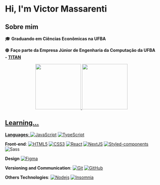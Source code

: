 # Hi, I'm Victor Massarenti

## Sobre mim

:mortar_board: <strong>Graduando em Ciências Econômicas na UFBA</strong>

:orange_circle:	 **Faço parte da Empresa Júnior de Engenharia da Computação da UFBA - [TITAN](https://titanci.com.br/)**

<div align="center">
  <a href="https://github.com/VictorMassarenti">
  <img height="150em" src="https://github-readme-stats.vercel.app/api?username=VictorMassarenti&show_icons=true&theme=dracula&include_all_commits=true&count_private=true"/>
  <img height="150em" src="https://github-readme-stats.vercel.app/api/top-langs/?username=VictorMassarenti&layout=compact&langs_count=7&theme=dracula"/>
</div>

## Learning...

**Languages**: 
[![JavaScript](https://img.shields.io/badge/-JavaScript-black?style=flat-square&logo=javascript&link=https://github.com/victormassarenti/)](https://github.com/victormassarenti/)
[![TypeScript](https://img.shields.io/badge/-TypeScript-59C0EA?style=flat-square&logo=typescript&link=https://github.com/victormassarenti/)](https://github.com/victormassarenti/)
  

**Front-end**: 
[![HTML5](https://img.shields.io/badge/-HTML5-E34F26?style=flat-square&logo=html5&logoColor=white&link=https://github.com/victormassarenti/)](https://github.com/victormassarenti/)
[![CSS3](https://img.shields.io/badge/-CSS3-1572B6?style=flat-square&logo=css3&link=https://github.com/victormassarenti/)](https://github.com/victormassarenti/)
[![React](https://img.shields.io/badge/-React-black?style=flat-square&logo=react&link=https://github.com/victormassarenti/)](https://github.com/victormassarenti/)
[![NextJS](https://img.shields.io/badge/-NextJS-black?style=flat-square&logo=Next.js&link=https://github.com/victormassarenti/)](https://github.com/victormassarenti/)
[![Styled-components](https://img.shields.io/badge/-Styled%20Components-DBDBE0?style=flat-square&logo=styled-components)](https://github.com/victormassarenti/)
![Sass](https://img.shields.io/badge/-Sass-CC6699?style=flat-square&logo=sass&logoColor=white)

**Design**
[![Figma](https://img.shields.io/badge/-Figma-ffbaba?style=flat-square&logo=figma)](https://github.com/victormassarenti/)

**Versioning and Communication**: 
[![Git](https://img.shields.io/badge/-Git-black?style=flat-square&logo=git&link=https://github.com/victormassarenti/)](https://github.com/victormassarenti/)
[![GitHub](https://img.shields.io/badge/-GitHub-181717?style=flat-square&logo=github&link=https://github.com/victormassarenti/)](https://github.com/victormassarenti/)

**Others Technologies**: 
[![Nodejs](https://img.shields.io/badge/-Nodejs-black?style=flat-square&logo=Node.js&link=https://github.com/victormassarenti/)](https://github.com/victormassarenti/)
[![Insomnia](https://img.shields.io/badge/-Insomnia-5849BE?style=flat-square&logo=Insomnia&link=https://github.com/victormassarenti/)](https://github.com/victormassarenti/)

<!---
VictorMassarenti/VictorMassarenti is a ✨ special ✨ repository because its `README.md` (this file) appears on your GitHub profile.
You can click the Preview link to take a look at your changes.
--->
